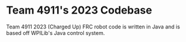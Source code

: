 # Team 4911's 2023 Codebase
Team 4911 2023 (Charged Up) FRC robot code is written in Java and is based off WPILib's Java control system.
